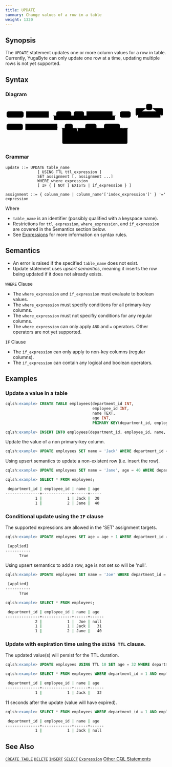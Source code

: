```yaml
---
title: UPDATE
summary: Change values of a row in a table
weight: 1320
---
```


## Synopsis

The `UPDATE` statement updates one or more column values for a row in table. Currently, YugaByte can only update one row at a time, updating multiple rows is not yet supported.

## Syntax

### Diagram
<svg class="rrdiagram" version="1.1" xmlns:xlink="http://www.w3.org/1999/xlink" xmlns="http://www.w3.org/2000/svg" width="646" height="175" viewbox="0 0 646 175"><path class="connector" d="M0 52h5m68 0h10m91 0h30m60 0h10m41 0h10m104 0h20m-260 0q5 0 5 5v8q0 5 5 5h235q5 0 5-5v-8q0-5 5-5m5 0h10m43 0h30m-5 0q-5 0-5-5v-20q0-5 5-5h37m24 0h38q5 0 5 5v20q0 5-5 5m-5 0h25m-646 50h5m65 0h10m128 0h30m32 0h50m45 0h20m-80 0q5 0 5 5v8q0 5 5 5h55q5 0 5-5v-8q0-5 5-5m5 0h10m64 0h20m-194 0q5 0 5 5v35q0 5 5 5h5m98 0h66q5 0 5-5v-35q0-5 5-5m5 0h20m-276 0q5 0 5 5v53q0 5 5 5h251q5 0 5-5v-53q0-5 5-5m5 0h5"/><rect class="literal" x="5" y="35" width="68" height="25" rx="7"/><text class="text" x="15" y="52">UPDATE</text><a xlink:href="../grammar_diagrams#table-name"><rect class="rule" x="83" y="35" width="91" height="25"/><text class="text" x="93" y="52">table_name</text></a><rect class="literal" x="204" y="35" width="60" height="25" rx="7"/><text class="text" x="214" y="52">USING</text><rect class="literal" x="274" y="35" width="41" height="25" rx="7"/><text class="text" x="284" y="52">TTL</text><a xlink:href="../grammar_diagrams#ttl-expression"><rect class="rule" x="325" y="35" width="104" height="25"/><text class="text" x="335" y="52">ttl_expression</text></a><rect class="literal" x="459" y="35" width="43" height="25" rx="7"/><text class="text" x="469" y="52">SET</text><rect class="literal" x="564" y="5" width="24" height="25" rx="7"/><text class="text" x="574" y="22">,</text><a xlink:href="../grammar_diagrams#assignment"><rect class="rule" x="532" y="35" width="89" height="25"/><text class="text" x="542" y="52">assignment</text></a><rect class="literal" x="5" y="85" width="65" height="25" rx="7"/><text class="text" x="15" y="102">WHERE</text><a xlink:href="../grammar_diagrams#where-expression"><rect class="rule" x="80" y="85" width="128" height="25"/><text class="text" x="90" y="102">where_expression</text></a><rect class="literal" x="238" y="85" width="32" height="25" rx="7"/><text class="text" x="248" y="102">IF</text><rect class="literal" x="320" y="85" width="45" height="25" rx="7"/><text class="text" x="330" y="102">NOT</text><rect class="literal" x="395" y="85" width="64" height="25" rx="7"/><text class="text" x="405" y="102">EXISTS</text><a xlink:href="../grammar_diagrams#if-expression"><rect class="rule" x="300" y="130" width="98" height="25"/><text class="text" x="310" y="147">if_expression</text></a></svg>

### Grammar
```
update ::= UPDATE table_name
              [ USING TTL ttl_expression ]
              SET assignment [, assignment ...]
              WHERE where_expression
              [ IF { [ NOT ] EXISTS | if_expression } ]

assignment ::= { column_name | column_name'['index_expression']' } '=' expression
```

Where

- `table_name` is an identifier (possibly qualified with a keyspace name).
- Restrictions for `ttl_expression`, `where_expression`, and `if_expression` are covered in the Semantics section below.
- See [Expressions](..#expressions) for more information on syntax rules.

## Semantics
 - An error is raised if the specified `table_name` does not exist.
 - Update statement uses _upsert semantics_, meaning it inserts the row being updated if it does not already exists.

`WHERE` Clause

 - The `where_expression` and `if_expression` must evaluate to boolean values.
 - The `where_expression` must specify conditions for all primary-key columns.
 - The `where_expression` must not specifiy conditions for any regular columns.
 - The `where_expression` can only apply `AND` and `=` operators. Other operators are not yet supported.
 
 `IF` Clause

 - The `if_expression` can only apply to non-key columns (regular columns).
 - The `if_expression` can contain any logical and boolean operators.

## Examples

### Update a value in a table

```{.sql .copy .separator-gt}
cqlsh:example> CREATE TABLE employees(department_id INT, 
                                      employee_id INT, 
                                      name TEXT, 
                                      age INT, 
                                      PRIMARY KEY(department_id, employee_id));
```
```{.sql .copy .separator-gt}
cqlsh:example> INSERT INTO employees(department_id, employee_id, name, age) VALUES (1, 1, 'John', 30);
```
Update the value of a non primary-key column.
```{.sql .copy .separator-gt} 
cqlsh:example> UPDATE employees SET name = 'Jack' WHERE department_id = 1 AND employee_id = 1;
```
Using upsert semantics to update a non-existent row (i.e. insert the row).
```{.sql .copy .separator-gt} 
cqlsh:example> UPDATE employees SET name = 'Jane', age = 40 WHERE department_id = 1 AND employee_id = 2;
```
```{.sql .copy .separator-gt} 
cqlsh:example> SELECT * FROM employees;
```
```sh
 department_id | employee_id | name | age
---------------+-------------+------+-----
             1 |           1 | Jack |  30
             1 |           2 | Jane |  40

```

### Conditional update using the `IF` clause


The supported expressions are allowed in the 'SET' assignment targets.
```{.sql .copy .separator-gt} 
cqlsh:example> UPDATE employees SET age = age + 1 WHERE department_id = 1 AND employee_id = 1 IF name = 'Jack';
```
```sh
 [applied]
-----------
      True
```
Using upsert semantics to add a row, age is not set so will be 'null'.
```{.sql .copy .separator-gt} 
cqlsh:example> UPDATE employees SET name = 'Joe' WHERE department_id = 2 AND employee_id = 1 IF NOT EXISTS;
```
```sh
 [applied]
-----------
      True
```
```{.sql .copy .separator-gt} 
cqlsh:example> SELECT * FROM employees;
```
```sh
 department_id | employee_id | name | age
---------------+-------------+------+------
             2 |           1 |  Joe | null
             1 |           1 | Jack |   31
             1 |           2 | Jane |   40
```

### Update with expiration time using the `USING TTL` clause.

The updated value(s) will persist for the TTL duration.
```{.sql .copy .separator-gt} 
cqlsh:example> UPDATE employees USING TTL 10 SET age = 32 WHERE department_id = 1 AND employee_id = 1;
```
```{.sql .copy .separator-gt}
cqlsh:example> SELECT * FROM employees WHERE department_id = 1 AND employee_id = 1;
```
```sh
 department_id | employee_id | name | age
---------------+-------------+------+------
             1 |           1 | Jack |   32
```
11 seconds after the update (value will have expired).
```{.sql .copy .separator-gt} 
cqlsh:example> SELECT * FROM employees WHERE department_id = 1 AND employee_id = 1;
```
```sh
 department_id | employee_id | name | age
---------------+-------------+------+------
             1 |           1 | Jack | null
```

## See Also

[`CREATE TABLE`](../ddl_create_table)
[`DELETE`](../dml_delete)
[`INSERT`](../dml_insert)
[`SELECT`](../dml_select)
[`Expression`](..#expressions)
[Other CQL Statements](..)
